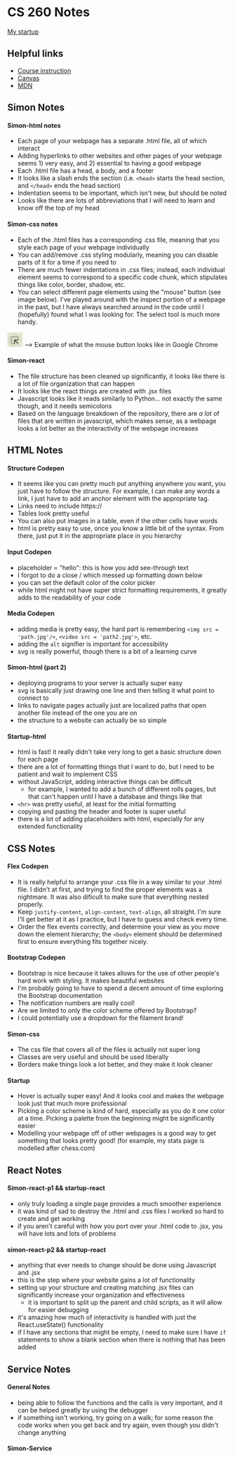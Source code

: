 # CS 260 Notes

[My startup](https://github.com/Peppermint6443/startup.git)

## Helpful links

- [Course instruction](https://github.com/webprogramming260)
- [Canvas](https://byu.instructure.com)
- [MDN](https://developer.mozilla.org)

## Simon Notes

#### Simon-html notes
* Each page of your webpage has a separate .html file, all of which interact
* Adding hyperlinks to other websites and other pages of your webpage seems 1) very easy, and 2) essential to having a good webpage
* Each .html file has a head, a body, and a footer
* It looks like a slash ends the section (i.e. `<head>` starts the head section, and `</head>` ends the head section)
* Indentation seems to be important, which isn't new, but should be noted
* Looks like there are lots of abbreviations that I will need to learn and know off the top of my head

#### Simon-css notes
* Each of the .html files has a corresponding .css file, meaning that you style each page of your webpage individually
* You can add/remove .css styling modularly, meaning you can disable parts of it for a time if you need to
* There are much fewer indentations in .css files; instead, each individual element seems to correspond to a specific code chunk, which stipulates things like color, border, shadow, etc.
* You can select different page elements using the "mouse" button (see image below). I've played around with the inspect portion of a webpage in the past, but I have always searched around in the code until I (hopefully) found what I was looking for. The select tool is much more handy. 

![Mouse Button](images/mouse_button_screenshot.png) --> Example of what the mouse button looks like in Google Chrome

#### Simon-react
* The file structure has been cleaned up significantly, it looks like there is a lot of file organization that can happen
* It looks like the react things are created with .jsx files
* Javascript looks like it reads similarly to Python... not exactly the same though, and it needs semicolons
* Based on the language breakdown of the repository, there are *a lot* of files that are written in javascript, which makes sense, as a webpage looks a lot better as the interactivity of the webpage increases

## HTML Notes
#### Structure Codepen
* It seems like you can pretty much put anything anywhere you want, you just have to follow the structure. For example, I can make any words a link, I just have to add an anchor element with the appropriate tag.
* Links need to include https://
* Tables look pretty useful
* You can also put images in a table, even if the other cells have words
* html is pretty easy to use, once you know a little bit of the syntax. From there, just put it in the appropriate place in you hierarchy

#### Input Codepen
* placeholder = "hello": this is how you add see-through text
* I forgot to do a close / which messed up formatting down below
* you can set the default color of the color picker
* while html might not have super strict formatting requirements, it greatly adds to the readability of your code

#### Media Codepen
* adding media is pretty easy, the hard part is remembering `<img src = 'path.jpg'/>`, `<video src = 'path2.jpg'>`, etc.
* adding the `alt` signifier is important for accessibility
* svg is really powerful, though there is a bit of a learning curve

#### Simon-html (part 2)
* deploying programs to your server is actually super easy
* svg is basically just drawing one line and then telling it what point to connect to
* links to navigate pages actually just are localized paths that open another file instead of the one you are on
* the structure to a website can actually be so simple

#### Startup-html
* html is fast! it really didn't take very long to get a basic structure down for each page
* there are a lot of formatting things that I want to do, but I need to be patient and wait to implement CSS
* without JavaScript, adding interactive things can be difficult
    * for example, I wanted to add a bunch of different rolls pages, but that can't happen until I have a database and things like that
* `<hr>` was pretty useful, at least for the initial formatting
* copying and pasting the header and footer is super useful
* there is a lot of adding placeholders with html, especially for any extended functionality

## CSS Notes
#### Flex Codepen
* It is really helpful to arrange your .css file in a way similar to your .html file. I didn't at first, and trying to find the proper elements was a nightmare. It was also dificult to make sure that everything nested properly.
* Keep `justify-content`, `align-content`, `text-align`, all straight. I'm sure I'll get better at it as I practice, but I have to guess and check every time.
* Order the flex events correctly, and determine your view as you move down the element hierarchy; the `<body>` element should be determined first to ensure everything fits together nicely.

#### Bootstrap Codepen
* Bootstrap is nice because it takes allows for the use of other people's hard work with styling. It makes beautiful websites
* I'm probably going to have to spend a decent amount of time exploring the Bootstrap documentation
* The notification numbers are really cool!
* Are we limited to only the color scheme offered by Bootstrap?
* I could potentially use a dropdown for the filament brand!

#### Simon-css
* The css file that covers all of the files is actually not super long
* Classes are very useful and should be used liberally
* Borders make things look a lot better, and they make it look cleaner

#### Startup
* Hover is actually super easy! And it looks cool and makes the webpage look just that much more professional
* Picking a color scheme is kind of hard, especially as you do it one color at a time. Picking a palette from the beginning might be significantly easier
* Modelling your webpage off of other webpages is a good way to get something that looks pretty good! (for example, my stats page is modelled after chess.com)

## React Notes
#### Simon-react-p1 && startup-react
* only truly loading a single page provides a much smoother experience
* it was kind of sad to destroy the .html and .css files I worked so hard to create and get working
* if you aren't careful with how you port over your .html code to .jsx, you will have lots and lots of problems

#### simon-react-p2 && startup-react
* anything that ever needs to change should be done using Javascript and .jsx
* this is the step where your website gains a lot of functionality 
* setting up your structure and creating matching .jsx files can significantly increase your organization and effectiveness
    * it is important to split up the parent and child scripts, as it will allow for easier debugging
* it's amazing how much of interactivity is handled with just the React.useState() functionality
* if I have any sections that might be empty, I need to make sure I have `if` statements to show a blank section when there is nothing that has been added

## Service Notes
#### General Notes
* being able to follow the functions and the calls is very important, and it can be helped greatly by using the debugger
* if something isn't working, try going on a walk; for some reason the code works when you get back and try again, even though you didn't change anything

#### Simon-Service